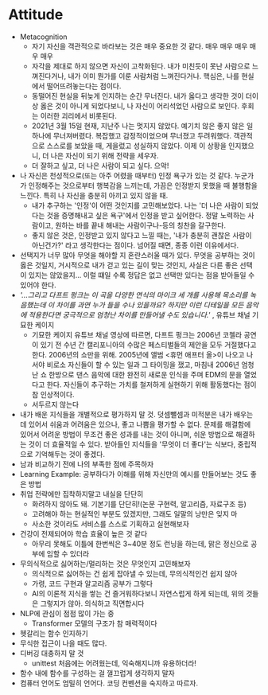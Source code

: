 # Attitude

* Metacognition
  * 자기 자신을 객관적으로 바라보는 것은 매우 중요한 것 같다. 매우 매우 매우 매우 매우
  * 자각을 제대로 하지 않으면 자신이 고착화된다. 내가 미친듯이 못난 사람으로 느껴진다거나, 내가 이미 뭔가를 이룬 사람처럼 느껴진다거나. 핵심은, 나를 현실에서 떨어뜨려놓는다는 점이다.
  * 동떨어진 현실을 뒤늦게 인지하는 순간 무너진다. 내가 옳다고 생각한 것이 더이상 옳은 것이 아니게 되었다보니, 나 자신이 어리석었던 사람으로 보인다. 후회는 이러한 괴리에서 비롯된다.
  *  2021년 3월 15일 현재, 지난주 나는 멋지지 않았다. 예기치 않은 좋지 않은 일 하나에 무너져버렸다. 복잡했고 감정적이었으며 무너졌고 두려워했다. 객관적으로 스스로를 보았을 때, 게을렀고 성실하지 않았다. 이제 이 상황을 인지했으니, 더 나은 자신이 되기 위해 전략을 세우자.
  * 더 잘하고 싶고, 더 나은 사람이 되고 싶다. 으악!
* 나 자신은 천성적으로(또는 아주 어렸을 때부터) 인정 욕구가 있는 것 같다. 누군가가 인정해주는 것으로부터 행복감을 느끼는데, 가끔은 인정받지 못했을 때 불행함을 느낀다. 특히 나 자신을 충분히 아끼고 있지 않을 때.
  * 내가 추구하는 '인정'이 어떤 것인지를 고민해보았다. 나는 '더 나은 사람이 되었다는 것을 증명해내고 싶은 욕구'에서 인정을 받고 싶어한다. 정말 노력하는 사람이고, 원하는 바를 끝내 해내는 사람이구나-등의 칭찬을 갈구한다.
  * 좋지 않은 것은, 인정받고 있지 않다고 느낄 때는, '내가 충분히 괜찮은 사람이 아닌건가?' 라고 생각한다는 점이다. 넘어질 때면, 종종 이런 이유에서다.
* 선택지가 너무 많아 무엇을 해야할 지 혼란스러울 때가 있다. 무엇을 공부하는 것이 옳은 것일지, 거시적으로 내가 걷고 있는 길이 맞는 것인지, 사실은 다른 좋은 선택이 있지는 않았을지... 이럴 떄일 수록 정답은 없고 선택만 있다는 점을 받아들일 수 있어야 한다.
* *'...그리고 다프트 펑크는 이 곡을 다양한 연식의 마이크 세 개를 사용해 목소리를 녹음했는데 이 차이를 과연 누가 들을 수나 있을까요? 하지만 이런 디테일을 모든 음악에 적용한다면 궁극적으로 엄청난 차이를 만들어낼 수도 있습니다.'* , 유튜브 채널 기묘한 케이지
  * 기묘한 케이지 유튜브 채널 영상에 따르면, 다프트 펑크는 2006년 코첼라 공연이 있기 전 수년 간 캘리포니아의 수많은 페스티벌들의 제안을 모두 거절했다고 한다. 2006년의 쇼만을 위해. 2005년에 앨범 <휴먼 애프터 올>이 나오고 나서야 비로소 자신들이 할 수 있는 일과 그 타이밍을 쟀고, 마침내 2006년 엄청난 쇼 한방으로 댄스 음악에 대한 완전히 새로운 인식을 주며 EDM의 문을 열었다고 한다. 자신들이 추구하는 가치를 철저하게 실현하기 위해 활동했다는 점이 참 인상적이다.
  * 서두르지 않는다
* 내가 배운 지식들을 개별적으로 평가하지 말 것. 덧셈뺄셈과 미적분은 내가 배우는 데 있어서 쉬움과 어려움은 있으나, 좋고 나쁨을 평가할 수 없다. 문제를 해결함에 있어서 어려운 방법이 무조건 좋은 성과를 내는 것이 아니며, 쉬운 방법으로 해결하는 것이 더 효율적일 수 있다. 받아들인 지식들을 '무엇이 더 좋다'는 식보다, 중립적으로 기억해두는 것이 좋겠다.
* 남과 비교하기 전에 나의 부족한 점에 주목하자
* Learning Example: 공부하다가 이해를 위해 자신만의 예시를 만들어보는 것도 좋은 방법
* 취업 전략에만 집착하지말고 내실을 단단히
  * 화려하지 않아도 돼. 기본기를 단단히!(논문 구현력, 알고리즘, 자료구조 등)
  * 고려해야 하는 현실적인 부분도 있겠지만, 그래도 일말의 낭만은 잊지 마
  * 사소한 것이라도 서비스를 스스로 기획하고 실현해보자
* 건강이 전제되어야 학습 효율이 높은 것 같다
  * 아무리 못해도 이틀에 한번씩은 3~40분 정도 런닝을 하는데, 맑은 정신으로 공부에 임할 수 있더라 
* 무의식적으로 싫어하는/멀리하는 것은 무엇인지 고민해보자
  * 의식적으로 싫어하는 건 쉽게 잡아낼 수 있는데, 무의식적인건 쉽지 않아
  * 가령, 코드 구현과 알고리즘 공부가 그렇다
  * AI의 이론적 지식을 쌓는 건 즐거워하다보니 자연스럽게 하게 되는데, 위의 것들은 그렇지가 않아. 의식하고 직면합시다
* NLP에 관심이 점점 많이 가는 중
  * Transformer 모델의 구조가 참 매력적이다
* 헷갈리는 함수 인지하기
* 무식한 접근이 나을 때도 많다.
* 디버깅 대충하지 말 것
  * unittest 처음에는 어려웠는데, 익숙해지니까 유용하더라!
* 함수 내에 함수를 구성하는 걸 껄끄럽게 생각하지 말자
* 컴퓨터 언어도 엄밀히 언어다. 코딩 컨벤션을 숙지하고 따르자.